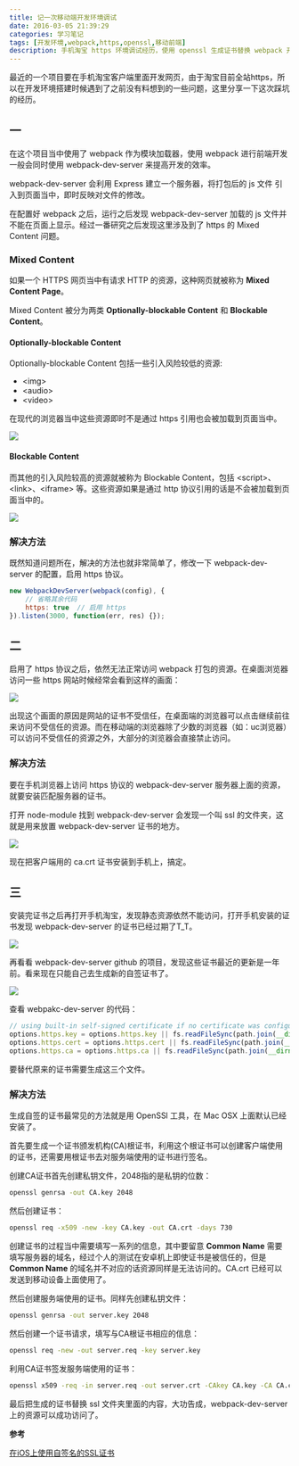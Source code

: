 ```yaml
---
title: 记一次移动端开发环境调试
date: 2016-03-05 21:39:29
categories: 学习笔记
tags: [开发环境,webpack,https,openssl,移动前端]
description: 手机淘宝 https 环境调试经历，使用 openssl 生成证书替换 webpack 开发服务器无效证书
---
```


最近的一个项目要在手机淘宝客户端里面开发网页，由于淘宝目前全站https，所以在开发环境搭建时候遇到了之前没有料想到的一些问题，这里分享一下这次踩坑的经历。

## 一

在这个项目当中使用了 webpack 作为模块加载器，使用 webpack 进行前端开发一般会同时使用 webpack-dev-server 来提高开发的效率。

webpack-dev-server 会利用 Express 建立一个服务器，将打包后的 js 文件 引入到页面当中，即时反映对文件的修改。

在配置好 webpack 之后，运行之后发现 webpack-dev-server 加载的 js 文件并不能在页面上显示。经过一番研究之后发现这里涉及到了 https 的 Mixed Content 问题。

### Mixed Content

如果一个 HTTPS 网页当中有请求 HTTP 的资源，这种网页就被称为 **Mixed Content Page**。

Mixed Content 被分为两类 **Optionally-blockable Content** 和 **Blockable Content**。

####  Optionally-blockable Content

Optionally-blockable Content 包括一些引入风险较低的资源:

- &lt;img&gt;
- &lt;audio&gt;
- &lt;video&gt;

在现代的浏览器当中这些资源即时不是通过 https 引用也会被加载到页面当中。

[![](http://7q5etm.com1.z0.glb.clouddn.com/2016-03_mixed-content-2.png)](http://7q5etm.com1.z0.glb.clouddn.com/2016-03_mixed-content-2.png)

#### Blockable Content

而其他的引入风险较高的资源就被称为 Blockable Content，包括 &lt;script&gt;、&lt;link&gt;、&lt;iframe&gt; 等。这些资源如果是通过 http 协议引用的话是不会被加载到页面当中的。

[![](http://7q5etm.com1.z0.glb.clouddn.com/2016-03_mixed-content-1.png)](http://7q5etm.com1.z0.glb.clouddn.com/2016-03_mixed-content-1.png)

### 解决方法

既然知道问题所在，解决的方法也就非常简单了，修改一下 webpack-dev-server 的配置，启用 https 协议。

```javascript
new WebpackDevServer(webpack(config), {
	// 省略其余代码
	https: true  // 启用 https 
}).listen(3000, function(err, res) {});
```

## 二

启用了 https 协议之后，依然无法正常访问 webpack 打包的资源。在桌面浏览器访问一些 https 网站时候经常会看到这样的画面：

[![](http://7q5etm.com1.z0.glb.clouddn.com/2016-03_https-wran.PNG)](http://7q5etm.com1.z0.glb.clouddn.com/2016-03_https-wran.PNG)

出现这个画面的原因是网站的证书不受信任，在桌面端的浏览器可以点击继续前往来访问不受信任的资源。而在移动端的浏览器除了少数的浏览器（如：uc浏览器）可以访问不受信任的资源之外，大部分的浏览器会直接禁止访问。

### 解决方法

要在手机浏览器上访问 https 协议的 webpack-dev-server 服务器上面的资源，就要安装匹配服务器的证书。

打开 node-module 找到 webpack-dev-server 会发现一个叫 ssl 的文件夹，这就是用来放置 webpack-dev-server 证书的地方。

[![](http://7q5etm.com1.z0.glb.clouddn.com/2016-03_server-ssl.png)](http://7q5etm.com1.z0.glb.clouddn.com/2016-03_server-ssl.png)

现在把客户端用的 ca.crt 证书安装到手机上，搞定。

## 三

安装完证书之后再打开手机淘宝，发现静态资源依然不能访问，打开手机安装的证书发现 webpack-dev-server 的证书已经过期了T_T。

[![](http://7q5etm.com1.z0.glb.clouddn.com/2016-03_expired.jpg)](http://7q5etm.com1.z0.glb.clouddn.com/2016-03_expired.jpg)

再看看 webpack-dev-server github 的项目，发现这些证书最近的更新是一年前。看来现在只能自己去生成新的自签证书了。

[![](http://7q5etm.com1.z0.glb.clouddn.com/2016-03_webpakc-dev-server-github.png)](http://7q5etm.com1.z0.glb.clouddn.com/2016-03_webpakc-dev-server-github.png)

查看 webpakc-dev-server 的代码：

```javascript
// using built-in self-signed certificate if no certificate was configured
options.https.key = options.https.key || fs.readFileSync(path.join(__dirname, "../ssl/server.key"));
options.https.cert = options.https.cert || fs.readFileSync(path.join(__dirname, "../ssl/server.crt"));
options.https.ca = options.https.ca || fs.readFileSync(path.join(__dirname, "../ssl/ca.crt"));
```

要替代原来的证书需要生成这三个文件。

### 解决方法

生成自签的证书最常见的方法就是用 OpenSSl 工具，在 Mac OSX 上面默认已经安装了。

首先要生成一个证书颁发机构(CA)根证书，利用这个根证书可以创建客户端使用的证书，还需要用根证书去对服务端使用的证书进行签名。

创建CA证书首先创建私钥文件，2048指的是私钥的位数：

```bash
openssl genrsa -out CA.key 2048
```

然后创建证书：

```bash
openssl req -x509 -new -key CA.key -out CA.crt -days 730
```

创建证书的过程当中需要填写一系列的信息，其中要留意 **Common Name** 需要填写服务器的域名，经过个人的测试在安卓机上即使证书是被信任的，但是 **Common Name** 的域名并不对应的话资源同样是无法访问的。CA.crt 已经可以发送到移动设备上面使用了。

然后创建服务端使用的证书。同样先创建私钥文件：

```bash
openssl genrsa -out server.key 2048
```

然后创建一个证书请求，填写与CA根证书相应的信息：

```bash
openssl req -new -out server.req -key server.key
```

利用CA证书签发服务端使用的证书：

```bash
openssl x509 -req -in server.req -out server.crt -CAkey CA.key -CA CA.crt -days 365 -CAcreateserial -CAserial serial
```

最后把生成的证书替换 ssl 文件夹里面的内容，大功告成，webpack-dev-server 上的资源可以成功访问了。

**参考**

[在iOS上使用自签名的SSL证书](http://beyondvincent.com/2014/03/17/2014-03-17-five-tips-for-using-self-signed-ssl-certificates-with-ios/)
